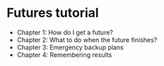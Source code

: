 # Futures tutorial

* Chapter 1: How do I get a future?
* Chapter 2: What to do when the future finishes?
* Chapter 3: Emergency backup plans
* Chapter 4: Remembering results
